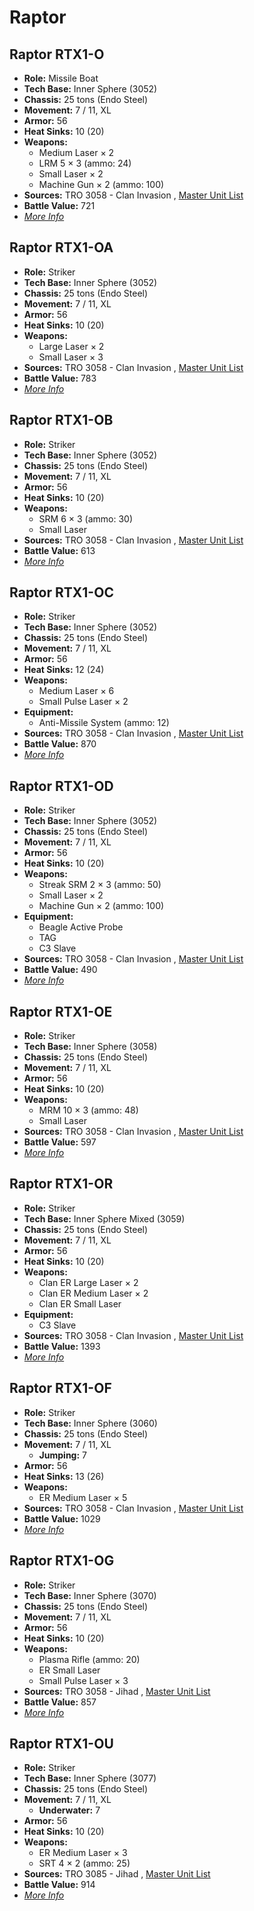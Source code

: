 # Raptor 

## Raptor RTX1-O 

- **Role:** Missile Boat 
- **Tech Base:** Inner Sphere (3052) 
- **Chassis:** 25 tons (Endo Steel) 
- **Movement:** 7 / 11, XL 
- **Armor:** 56 
- **Heat Sinks:** 10 (20) 
- **Weapons:** 
  - Medium Laser × 2 
  - LRM 5 × 3 (ammo: 24) 
  - Small Laser × 2 
  - Machine Gun × 2 (ammo: 100) 
- **Sources:** TRO 3058 - Clan Invasion , [Master Unit List](http://masterunitlist.info/Unit/Details/2647/raptor-rtx1-o) 
- **Battle Value:** 721 
- [*More Info*](raptor/raptor_rtx1-o.md) 

## Raptor RTX1-OA 

- **Role:** Striker 
- **Tech Base:** Inner Sphere (3052) 
- **Chassis:** 25 tons (Endo Steel) 
- **Movement:** 7 / 11, XL 
- **Armor:** 56 
- **Heat Sinks:** 10 (20) 
- **Weapons:** 
  - Large Laser × 2 
  - Small Laser × 3 
- **Sources:** TRO 3058 - Clan Invasion , [Master Unit List](http://masterunitlist.info/Unit/Details/2648/raptor-rtx1-oa) 
- **Battle Value:** 783 
- [*More Info*](raptor/raptor_rtx1-oa.md) 

## Raptor RTX1-OB 

- **Role:** Striker 
- **Tech Base:** Inner Sphere (3052) 
- **Chassis:** 25 tons (Endo Steel) 
- **Movement:** 7 / 11, XL 
- **Armor:** 56 
- **Heat Sinks:** 10 (20) 
- **Weapons:** 
  - SRM 6 × 3 (ammo: 30) 
  - Small Laser 
- **Sources:** TRO 3058 - Clan Invasion , [Master Unit List](http://masterunitlist.info/Unit/Details/2649/raptor-rtx1-ob) 
- **Battle Value:** 613 
- [*More Info*](raptor/raptor_rtx1-ob.md) 

## Raptor RTX1-OC 

- **Role:** Striker 
- **Tech Base:** Inner Sphere (3052) 
- **Chassis:** 25 tons (Endo Steel) 
- **Movement:** 7 / 11, XL 
- **Armor:** 56 
- **Heat Sinks:** 12 (24) 
- **Weapons:** 
  - Medium Laser × 6 
  - Small Pulse Laser × 2 
- **Equipment:** 
  - Anti-Missile System (ammo: 12) 
- **Sources:** TRO 3058 - Clan Invasion , [Master Unit List](http://masterunitlist.info/Unit/Details/2650/raptor-rtx1-oc) 
- **Battle Value:** 870 
- [*More Info*](raptor/raptor_rtx1-oc.md) 

## Raptor RTX1-OD 

- **Role:** Striker 
- **Tech Base:** Inner Sphere (3052) 
- **Chassis:** 25 tons (Endo Steel) 
- **Movement:** 7 / 11, XL 
- **Armor:** 56 
- **Heat Sinks:** 10 (20) 
- **Weapons:** 
  - Streak SRM 2 × 3 (ammo: 50) 
  - Small Laser × 2 
  - Machine Gun × 2 (ammo: 100) 
- **Equipment:** 
  - Beagle Active Probe 
  - TAG 
  - C3 Slave 
- **Sources:** TRO 3058 - Clan Invasion , [Master Unit List](http://masterunitlist.info/Unit/Details/2651/raptor-rtx1-od) 
- **Battle Value:** 490 
- [*More Info*](raptor/raptor_rtx1-od.md) 

## Raptor RTX1-OE 

- **Role:** Striker 
- **Tech Base:** Inner Sphere (3058) 
- **Chassis:** 25 tons (Endo Steel) 
- **Movement:** 7 / 11, XL 
- **Armor:** 56 
- **Heat Sinks:** 10 (20) 
- **Weapons:** 
  - MRM 10 × 3 (ammo: 48) 
  - Small Laser 
- **Sources:** TRO 3058 - Clan Invasion , [Master Unit List](http://masterunitlist.info/Unit/Details/2652/raptor-rtx1-oe) 
- **Battle Value:** 597 
- [*More Info*](raptor/raptor_rtx1-oe.md) 

## Raptor RTX1-OR 

- **Role:** Striker 
- **Tech Base:** Inner Sphere Mixed (3059) 
- **Chassis:** 25 tons (Endo Steel) 
- **Movement:** 7 / 11, XL 
- **Armor:** 56 
- **Heat Sinks:** 10 (20) 
- **Weapons:** 
  - Clan ER Large Laser × 2 
  - Clan ER Medium Laser × 2 
  - Clan ER Small Laser 
- **Equipment:** 
  - C3 Slave 
- **Sources:** TRO 3058 - Clan Invasion , [Master Unit List](http://masterunitlist.info/Unit/Details/2655/raptor-rtx1-or) 
- **Battle Value:** 1393 
- [*More Info*](raptor/raptor_rtx1-or.md) 

## Raptor RTX1-OF 

- **Role:** Striker 
- **Tech Base:** Inner Sphere (3060) 
- **Chassis:** 25 tons (Endo Steel) 
- **Movement:** 7 / 11, XL 
  - **Jumping:** 7 
- **Armor:** 56 
- **Heat Sinks:** 13 (26) 
- **Weapons:** 
  - ER Medium Laser × 5 
- **Sources:** TRO 3058 - Clan Invasion , [Master Unit List](http://masterunitlist.info/Unit/Details/2653/raptor-rtx1-of) 
- **Battle Value:** 1029 
- [*More Info*](raptor/raptor_rtx1-of.md) 

## Raptor RTX1-OG 

- **Role:** Striker 
- **Tech Base:** Inner Sphere (3070) 
- **Chassis:** 25 tons (Endo Steel) 
- **Movement:** 7 / 11, XL 
- **Armor:** 56 
- **Heat Sinks:** 10 (20) 
- **Weapons:** 
  - Plasma Rifle (ammo: 20) 
  - ER Small Laser 
  - Small Pulse Laser × 3 
- **Sources:** TRO 3058 - Jihad , [Master Unit List](http://masterunitlist.info/Unit/Details/2654/raptor-rtx1-og) 
- **Battle Value:** 857 
- [*More Info*](raptor/raptor_rtx1-og.md) 

## Raptor RTX1-OU 

- **Role:** Striker 
- **Tech Base:** Inner Sphere (3077) 
- **Chassis:** 25 tons (Endo Steel) 
- **Movement:** 7 / 11, XL 
  - **Underwater:** 7 
- **Armor:** 56 
- **Heat Sinks:** 10 (20) 
- **Weapons:** 
  - ER Medium Laser × 3 
  - SRT 4 × 2 (ammo: 25) 
- **Sources:** TRO 3085 - Jihad , [Master Unit List](http://masterunitlist.info/Unit/Details/2656/raptor-rtx1-ou) 
- **Battle Value:** 914 
- [*More Info*](raptor/raptor_rtx1-ou.md) 

